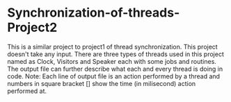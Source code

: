 # Synchronization-of-threads-Project2

This is a similar project to project1 of thread synchronization. This project doesn't take any input. There are three types of 
threads used in this project named as Clock, Visitors and Speaker each with some jobs and routines. The output file can further
describe what each and every thread is doing in code.
Note: Each line of output file is an action performed by a thread and numbers in square bracket [] show the time (in milisecond) action
performed at.
